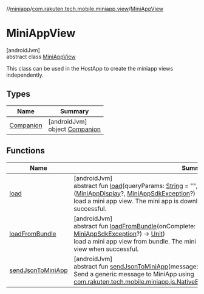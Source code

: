 //[miniapp](../../../index.md)/[com.rakuten.tech.mobile.miniapp.view](../index.md)/[MiniAppView](index.md)

# MiniAppView

[androidJvm]\
abstract class [MiniAppView](index.md)

This class can be used in the HostApp to create the miniapp views independently.

## Types

| Name | Summary |
|---|---|
| [Companion](-companion/index.md) | [androidJvm]<br>object [Companion](-companion/index.md) |

## Functions

| Name | Summary |
|---|---|
| [load](load.md) | [androidJvm]<br>abstract fun [load](load.md)(queryParams: [String](https://kotlinlang.org/api/latest/jvm/stdlib/kotlin/-string/index.html) = "", fromCache: [Boolean](https://kotlinlang.org/api/latest/jvm/stdlib/kotlin/-boolean/index.html) = false, onComplete: ([MiniAppDisplay](../../com.rakuten.tech.mobile.miniapp/-mini-app-display/index.md)?, [MiniAppSdkException](../../com.rakuten.tech.mobile.miniapp/-mini-app-sdk-exception/index.md)?) -&gt; [Unit](https://kotlinlang.org/api/latest/jvm/stdlib/kotlin/-unit/index.html))<br>load a mini app view. The mini app is downloaded, saved and provides a view when successful. |
| [loadFromBundle](load-from-bundle.md) | [androidJvm]<br>abstract fun [loadFromBundle](load-from-bundle.md)(onComplete: ([MiniAppDisplay](../../com.rakuten.tech.mobile.miniapp/-mini-app-display/index.md)?, [MiniAppSdkException](../../com.rakuten.tech.mobile.miniapp/-mini-app-sdk-exception/index.md)?) -&gt; [Unit](https://kotlinlang.org/api/latest/jvm/stdlib/kotlin/-unit/index.html))<br>load a mini app view from bundle. The mini app is downloaded, saved and provides a view when successful. |
| [sendJsonToMiniApp](send-json-to-mini-app.md) | [androidJvm]<br>abstract fun [sendJsonToMiniApp](send-json-to-mini-app.md)(message: [String](https://kotlinlang.org/api/latest/jvm/stdlib/kotlin/-string/index.html), onFailed: () -&gt; [Unit](https://kotlinlang.org/api/latest/jvm/stdlib/kotlin/-unit/index.html))<br>Send a generic message to MiniApp using [com.rakuten.tech.mobile.miniapp.js.NativeEventType.MINIAPP_RECEIVE_JSON_INFO](../../com.rakuten.tech.mobile.miniapp.js/-native-event-type/-m-i-n-i-a-p-p_-r-e-c-e-i-v-e_-j-s-o-n_-i-n-f-o/index.md). |
